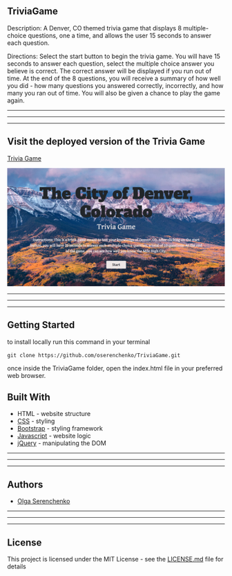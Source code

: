 ## TriviaGame
Description: A Denver, CO themed trivia game that displays 8 multiple-choice questions, one a time, and allows the user 15 seconds to answer each question.

Directions: Select the start button to begin the trivia game. You will have 15 seconds to answer each question, select the multiple choice answer you believe is correct. The correct answer will be displayed if you run out of time. At the end of the 8 questions, you will receive a summary of how well you did - how many questions you answered correctly, incorrectly, and how many you ran out of time. You will also be given a chance to play the game again. 

______________
______________
______________
## Visit the deployed version of the Trivia Game
[Trivia Game](https://oserenchenko.github.io/TriviaGame/)

![homepage](denver_trivia.png)

______________
______________
______________

## Getting Started
to install locally run this command in your terminal
```
git clone https://github.com/oserenchenko/TriviaGame.git
```
once inside the TriviaGame folder, open the index.html file in your preferred web browser.

## Built With
* HTML - website structure
* [CSS](https://css-tricks.com/) - styling
* [Bootstrap](https://getbootstrap.com/) - styling framework
* [Javascript](https://www.javascript.com/) - website logic
* [jQuery](https://jquery.com/) - manipulating the DOM

______________
______________
______________
## Authors
* [Olga Serenchenko](https://github.com/oserenchenko)

______________
______________
______________
## License
This project is licensed under the MIT License - see the [LICENSE.md](LICENSE.md) file for details
